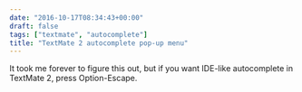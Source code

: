 ```yaml
---
date: "2016-10-17T08:34:43+00:00"
draft: false
tags: ["textmate", "autocomplete"]
title: "TextMate 2 autocomplete pop-up menu"
---
```

It took me forever to figure this out, but if you want IDE-like autocomplete in TextMate 2, press Option-Escape.
